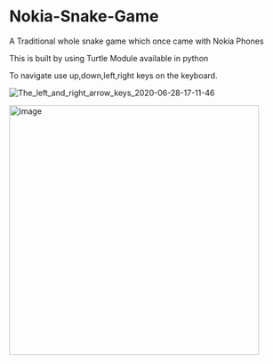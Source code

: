 # Nokia-Snake-Game
A Traditional whole snake game which once came with Nokia Phones

This is built by using Turtle Module available in python

To navigate use up,down,left,right keys on the keyboard.

![The_left_and_right_arrow_keys_2020-06-28-17-11-46](https://github.com/scienmanas/Nokia-Snake-Game/assets/99756067/198ebf50-f687-438d-8af9-cdeaec405b2e)


<img width="449" alt="image" src="https://github.com/scienmanas/Nokia-Snake-Game/assets/99756067/33cbd332-6b81-4d5c-99ea-3d0f3b0c8a09">

